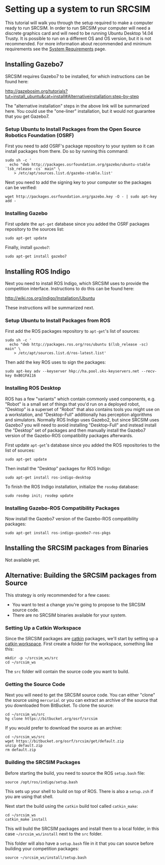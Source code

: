 # Setting up a system to run SRCSIM #

This tutorial will walk you through the setup required to make a computer ready to run SRCSIM.
In order to run SRCSIM your computer will need a discrete graphics card and will need to be running Ubuntu Desktop 14.04 Trusty.
It is possible to run on a different OS and OS version, but it is not recommended.
For more information about recommended and minimum requirements see the [System Requirements](https://bitbucket.org/osrf/srcsim/wiki/system_requirements) page.

## Installing Gazebo7 ##

SRCSIM requires Gazebo7 to be installed, for which instructions can be found here:

http://gazebosim.org/tutorials?tut=install_ubuntu&cat=install#Alternativeinstallation:step-by-step

The "alternative installation" steps in the above link will be summarized here.
You could use the "one-liner" installation, but it would not guarantee that you get Gazebo7.

### Setup Ubuntu to Install Packages from the Open Source Robotics Foundation (OSRF) ###

First you need to add OSRF's package repository to your system so it can install packages from there.
Do so by running this command:


```
sudo sh -c '
  echo "deb http://packages.osrfoundation.org/gazebo/ubuntu-stable `lsb_release -cs` main" \
    > /etc/apt/sources.list.d/gazebo-stable.list'
```

Next you need to add the signing key to your computer so the packages can be verified:

```
wget http://packages.osrfoundation.org/gazebo.key -O - | sudo apt-key add -
```

### Installing Gazebo ###

First update the `apt-get` database since you added the OSRF packages repository to the sources list:

```
sudo apt-get update
```

Finally, install `gazebo7`:

```
sudo apt-get install gazebo7
```

## Installing ROS Indigo ##

Next you need to install ROS Indigo, which SRCSIM uses to provide the competition interface.
Instructions to do this can be found here:

http://wiki.ros.org/indigo/Installation/Ubuntu

These instructions will be summarized next.

### Setup Ubuntu to Install Packages from ROS ###

First add the ROS packages repository to `apt-get`'s list of sources:

```
sudo sh -c '
  echo "deb http://packages.ros.org/ros/ubuntu $(lsb_release -sc) main" \
    > /etc/apt/sources.list.d/ros-latest.list'
```

Then add the key ROS uses to sign the packages:

```
sudo apt-key adv --keyserver hkp://ha.pool.sks-keyservers.net --recv-key 0xB01FA116
```

### Installing ROS Desktop ###

ROS has a few "variants" which contain commonly used components, e.g. "Robot" is a small set of things that you'd run on a deployed robot, "Desktop" is a superset of "Robot" that also contains tools you might use on a workstation, and "Desktop-Full" additionally has perception algorithms and simulators.
Normally ROS Indigo uses Gazebo2, but since SRCSIM uses Gazebo7 you will need to avoid installing "Desktop-Full" and instead install the "Desktop" set of packages and then manually install the Gazebo7 version of the Gazebo-ROS compatibility packages afterwards.

First update `apt-get`'s database since you added the ROS repositories to the list of sources:

```
sudo apt-get update
```

Then install the "Desktop" packages for ROS Indigo:

```
sudo apt-get install ros-indigo-desktop
```

To finish the ROS Indigo installation, initialize the `rosdep` database:

```
sudo rosdep init; rosdep update
```

### Installing Gazebo-ROS Compatibility Packages ###

Now install the Gazebo7 version of the Gazebo-ROS compatibility packages:

```
sudo apt-get install ros-indigo-gazebo7-ros-pkgs
```

## Installing the SRCSIM packages from Binaries ##

Not available yet.

## Alternative: Building the SRCSIM packages from Source ##

This strategy is only recommended for a few cases:

- You want to test a change you're going to propose to the SRCSIM source code.
- There are no SRCSIM binaries available for your system.

### Setting Up a Catkin Workspace ###

Since the SRCSIM packages are [catkin](http://wiki.ros.org/catkin) packages, we'll start by setting up a [catkin workspace](http://www.ros.org/reps/rep-0128.html).
First create a folder for the workspace, something like this:

```
mkdir -p ~/srcsim_ws/src
cd ~/srcsim_ws
```

The `src` folder will contain the source code you want to build.

### Getting the Source Code ###

Next you will need to get the SRCSIM source code.
You can either "clone" the source using `mercurial` or you can extract an archive of the source that you downloaded from BitBucket.
To clone the source:

```
cd ~/srcsim_ws/src
hg clone https://bitbucket.org/osrf/srcsim
```

If you would prefer to download the source as an archive:

```
cd ~/srcsim_ws/src
wget https://bitbucket.org/osrf/srcsim/get/default.zip
unzip default.zip
rm default.zip
```

### Building the SRCSIM Packages ###

Before starting the build, you need to source the ROS `setup.bash` file:

```
source /opt/ros/indigo/setup.bash
```

This sets up your shell to build on top of ROS.
There is also a `setup.zsh` if you are using that shell.

Next start the build using the `catkin` build tool called `catkin_make`:

```
cd ~/srcsim_ws
catkin_make install
```

This will build the SRCSIM packages and install them to a local folder, in this case `~/srcsim_ws/install` next to the `src` folder.

This folder will also have a `setup.bash` file in it that you can source before building your competition packages:

``` 
source ~/srcsim_ws/install/setup.bash

```

